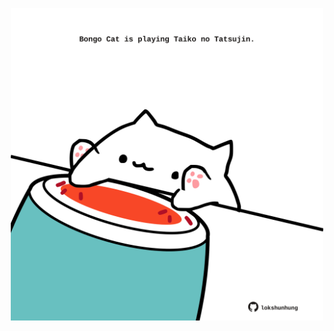 <!-- built at 13/09/2022, 19:02:33 UTC -->
<p align="center">
  <img width="500" height="500" src="./ReadmeImage.svg">
</p>
